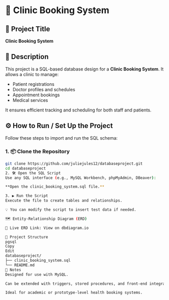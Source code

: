 # 🏥 Clinic Booking System

## 📌 Project Title
**Clinic Booking System**

## 📄 Description

This project is a SQL-based database design for a **Clinic Booking System**. It allows a clinic to manage:

- Patient registrations
- Doctor profiles and schedules
- Appointment bookings
- Medical services

It ensures efficient tracking and scheduling for both staff and patients.

## ⚙️ How to Run / Set Up the Project

Follow these steps to import and run the SQL schema:

### 1. 📦 Clone the Repository
```bash
git clone https://github.com/juliejules12/databaseproject.git
cd databaseproject
2. 🛠️ Open the SQL Script
Use any SQL interface (e.g., MySQL Workbench, phpMyAdmin, DBeaver):

**Open the clinic_booking_system.sql file.**

3. ▶️ Run the Script
Execute the file to create tables and relationships.

💡 You can modify the script to insert test data if needed.

🗺️ Entity-Relationship Diagram (ERD)

🔗 Live ERD Link: View on dbdiagram.io

📁 Project Structure
pgsql
Copy
Edit
databaseproject/
├── clinic_booking_system.sql
└── README.md
🧠 Notes
Designed for use with MySQL.

Can be extended with triggers, stored procedures, and front-end integrations.

Ideal for academic or prototype-level health booking systems.
